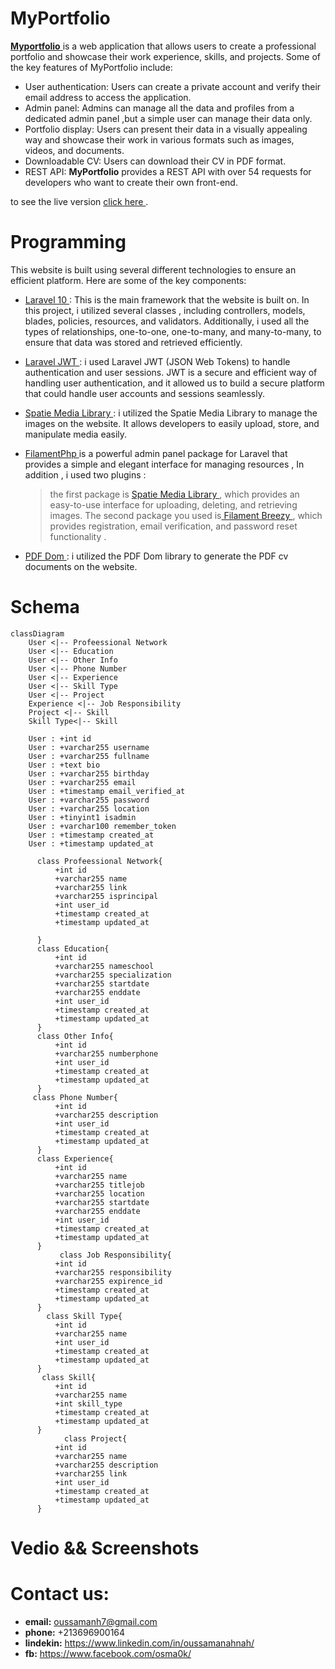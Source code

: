 
# MyPortfolio 

[ **Myportfolio**  ](https://oussamanh.com) is a web application that allows users to create a professional portfolio and showcase their work experience, skills, and projects. Some of the key features of MyPortfolio include:

-   User authentication: Users can create a private account and verify their email address to access the application.
-   Admin panel: Admins can manage all the data and profiles from a dedicated admin panel ,but a simple user can manage their data only.
-   Portfolio display: Users can present their data in a visually appealing way and showcase their work in various formats such as images, videos, and documents.
-   Downloadable CV: Users can download their CV in PDF format.
-   REST API: **MyPortfolio**  provides a REST API with over 54 requests for developers who want to create their own front-end.

to see the live version  [click here ](https://oussamanh.com).



# Programming 
This website is built using several different technologies to ensure an efficient platform. Here are some of the key components:

- [ Laravel 10  ](https://laravel.com): This is the main framework that the website is built on. In this project, i utilized several classes , including controllers, models, blades, policies, resources, and validators. Additionally, i used all the types of relationships, one-to-one, one-to-many, and many-to-many, to ensure that data was stored and retrieved efficiently.

- [ Laravel JWT ](https://jwt-auth.readthedocs.io/en/develop/): i used Laravel JWT (JSON Web Tokens) to handle authentication and user sessions. JWT is a secure and efficient way of handling user authentication, and it allowed us to build a secure platform that could handle user accounts and sessions seamlessly.

- [Spatie Media Library ](https://spatie.be/docs/laravel-medialibrary/v10/introduction): i utilized the Spatie Media Library to manage  the images on the website.  It allows developers to easily upload, store, and manipulate media easily.
- [ FilamentPhp ](https://filamentphp.com) is a powerful admin panel package for Laravel that provides a simple and elegant interface for managing resources ,
In addition , i used two  plugins :
	> the first package is [Spatie Media Library ](https://filamentphp.com/docs/2.x/spatie-laravel-media-library-plugin/installation), which provides an easy-to-use interface for uploading, deleting, and retrieving images.
	> The second package you used is[ Filament Breezy ](https://filamentphp.com/plugins/breezy), which provides registration, email verification, and password reset functionality .

- [PDF Dom ](https://dompdf.github.io): i utilized the PDF Dom library to generate the PDF cv documents on the website.


# Schema

```mermaid
classDiagram
	User <|-- Profeessional Network
	User <|-- Education
	User <|-- Other Info
	User <|-- Phone Number
	User <|-- Experience
	User <|-- Skill Type
	User <|-- Project
	Experience <|-- Job Responsibility
	Project <|-- Skill
	Skill Type<|-- Skill
 
	User : +int id
	User : +varchar255 username
	User : +varchar255 fullname
	User : +text bio
	User : +varchar255 birthday
	User : +varchar255 email
	User : +timestamp email_verified_at
	User : +varchar255 password
	User : +varchar255 location
	User : +tinyint1 isadmin
	User : +varchar100 remember_token
	User : +timestamp created_at
	User : +timestamp updated_at
                                                                                    
      class Profeessional Network{
          +int id
          +varchar255 name
          +varchar255 link
          +varchar255 isprincipal
          +int user_id
          +timestamp created_at
	      +timestamp updated_at
           
      }
      class Education{
          +int id
          +varchar255 nameschool
          +varchar255 specialization
          +varchar255 startdate
          +varchar255 enddate
          +int user_id
          +timestamp created_at
	      +timestamp updated_at
      }
      class Other Info{
          +int id
          +varchar255 numberphone
          +int user_id
          +timestamp created_at
	      +timestamp updated_at
      }
	 class Phone Number{
          +int id
          +varchar255 description
          +int user_id
          +timestamp created_at
	      +timestamp updated_at
      }
      class Experience{
          +int id
          +varchar255 name
          +varchar255 titlejob
          +varchar255 location
          +varchar255 startdate
          +varchar255 enddate
          +int user_id
          +timestamp created_at
	      +timestamp updated_at
      }
           class Job Responsibility{
          +int id
          +varchar255 responsibility
          +varchar255 expirence_id
          +timestamp created_at
	      +timestamp updated_at
      }
        class Skill Type{
          +int id
          +varchar255 name
          +int user_id
          +timestamp created_at
	      +timestamp updated_at
      }
       class Skill{
          +int id
          +varchar255 name
          +int skill_type
          +timestamp created_at
	      +timestamp updated_at
      }
            class Project{
          +int id
          +varchar255 name
          +varchar255 description
          +varchar255 link
          +int user_id
          +timestamp created_at
	      +timestamp updated_at
      }
```

# Vedio && Screenshots

# Contact us:
- **email:** oussamanh7@gmail.com 
- **phone:** +213696900164
- **lindekin:** https://www.linkedin.com/in/oussamanahnah/
- **fb:** https://www.facebook.com/osma0k/

